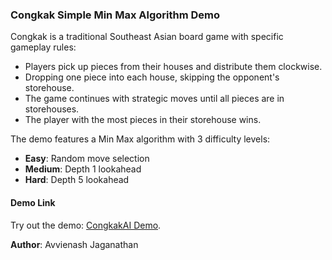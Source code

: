 ### Congkak Simple Min Max Algorithm Demo

Congkak is a traditional Southeast Asian board game with specific gameplay rules:
- Players pick up pieces from their houses and distribute them clockwise.
- Dropping one piece into each house, skipping the opponent's storehouse.
- The game continues with strategic moves until all pieces are in storehouses.
- The player with the most pieces in their storehouse wins.

The demo features a Min Max algorithm with 3 difficulty levels:
- **Easy**: Random move selection
- **Medium**: Depth 1 lookahead
- **Hard**: Depth 5 lookahead

#### Demo Link
Try out the demo: [CongkakAI Demo](https://avvienash.github.io/CongkakAI/).

**Author**: Avvienash Jaganathan
